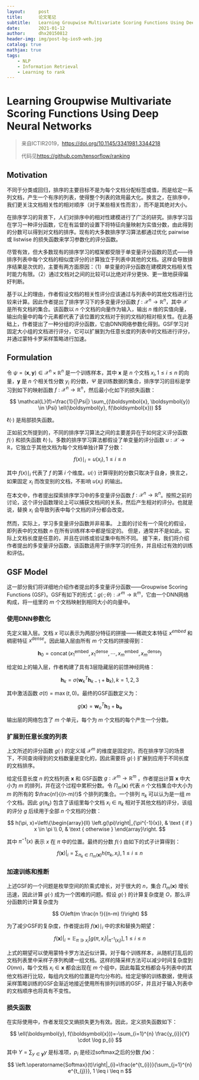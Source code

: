 ```yaml
---
layout:     post
title:      论文笔记
subtitle:   Learning Groupwise Multivariate Scoring Functions Using Deep Neural Networks
date:       2021-01-12
author:     dhx20150812
header-img: img/post-bg-ios9-web.jpg
catalog: true
mathjax: true
tags:
    - NLP
    - Information Retrieval
    - Learning to rank
---
```


# Learning Groupwise Multivariate Scoring Functions Using Deep Neural Networks

>   来自ICTIR2019，<https://doi.org/10.1145/3341981.3344218>
>
>   代码见<https://github.com/tensorflow/ranking>

## Motivation

不同于分类或回归，排序的主要目标不是为每个文档分配标签或值，而是给定一系列文档，产生一个有序的列表，使得整个列表的效用最大化。换言之，在排序中，我们更关注文档相关性的相对顺序（对于某些相关性而言），而不是其绝对大小。

在排序学习的背景下，人们对排序中的相对性建模进行了广泛的研究。排序学习旨在学习一种评分函数，它在有监督的设置下将特征向量映射为实值分数，由此得到的分数可以得到对文档的排序。现有的大多数排序学习算法都通过优化 pairwise 或 listwise 的损失函数来学习参数化的评分函数。

尽管有效，但大多数现有的排序学习的框架都受限于单变量评分函数的范式——待排序列表中每个文档的相似度评分的计算独立于列表中其他的文档。这样会导致排序结果是次优的，主要有两方面原因：（1）单变量的评分函数在建模跨文档相关性时能力有限。（2）通过文档对之间的比较可以比绝对评分更快、更一致地获得偏好判断。

基于以上的理由，作者假设文档的相关性评分应该通过与列表中的其他文档进行比较来计算。因此作者提出了排序学习下的多变量评分函数 $f: \mathcal{X}^{n} \rightarrow \mathbb{R}^{n}$，其中 $\mathcal{X}$ 是所有文档的集合。该函数以 $n$ 个文档的向量作为输入，输出 $n$ 维的实值向量，输出向量中的每个元素都代表了该位置的文档对于别的文档的相对相关性。在此基础上，作者提出了一种分组的评分函数，它由DNN网络参数化得到。GSF学习对固定大小组的文档进行评分，它可以扩展到为任意长度的列表中的文档进行评分，并通过蒙特卡罗采样策略进行加速。

## Formulation

令 $\psi=(\boldsymbol{x}, \boldsymbol{y}) \in \mathcal{X}^{n} \times \mathbb{R}^{n}$ 是一个训练样本，其中 $\boldsymbol{x}$ 是 $n$ 个文档 $x_i, 1 \leq i \leq n$ 的向量，$\boldsymbol{y}$ 是 $n$ 个相关性分数 $y_i$ 的分数，$\Psi$ 是训练数据的集合，排序学习的目标是学习到如下的映射函数 $f:\mathcal{X}^{n} \rightarrow \mathbb{R}^{n}$，然后最小化如下的损失函数：

$$
\mathcal{L}(f)=\frac{1}{|\Psi|} \sum_{(\boldsymbol{x}, \boldsymbol{y}) \in \Psi} \ell(\boldsymbol{y}, f(\boldsymbol{x}))
$$

$\ell(\cdot)$ 是局部损失函数。

正如前文所提到的，不同的排序学习算法之间的主要差异在于如何定义评分函数 $f(\cdot)$ 和损失函数 $\ell(\cdot)$。多数的排序学习算法都假设了单变量的评分函数 $u: \mathcal{X} \rightarrow \mathbb{R}$，它独立于其他文档为每个文档单独计算了分数：

$$
f(x)\mid _{i}=u\left(x_{i}\right), 1 \leq i \leq n
$$

其中 $f(x)\mid_{i}$ 代表了 $f$ 的第 $i$ 个维度。$u(\cdot)$ 计算得到的分数只取决于自身，换言之，如果固定 $x_i$ 而改变别的文档，不影响 $u(x_i)$ 的输出。

在本文中，作者提出探索排序学习中的多变量评分函数 $f:\mathcal{X}^{n} \rightarrow \mathbb{R}^{n}$。按照之前的讨论，这个评分函数理论上可以捕获文档间的关系，然后产生相对的评分。也就是说，替换 $x_i$ 会导致列表中每个文档的评分都会改变。

然而，实际上，学习多变量评分函数并非易事。 上面的讨论有一个简化的假设，即列表中的文档数 $n$ 在所有训练样本中都是恒定的。 但是，通常并不是如此。实际上文档长度是任意的，并且在训练或验证集中有所不同。 接下来，我们将介绍作者提出的多变量评分函数，该函数适用于排序学习的任务，并且经过有效的训练和评估。

## GSF Model

这一部分我们将详细地介绍作者提出的多变量评分函数——Groupwise Scoring Functions (GSF)。GSF有如下的形式：$g(\cdot;\theta): \mathcal{X}^{m} \rightarrow \mathbb{R}^{m}$，它由一个DNN网络构成，将一组里的 $m$ 个文档映射到相同大小的向量中。

### 使用DNN参数化

先定义输入层。文档 $x$ 可以表示为两部分特征的拼接——稀疏文本特征 $x^{embed}$ 和稠密特征 $x^{dense}$。因此输入层由所有 $m$ 个文档的拼接得到：

$$
\boldsymbol{h}_{0}=\operatorname{concat}\left(x_{1}^{\mathrm{embed}}, x_{1}^{\mathrm{dense}}, \cdots, x_{m}^{\mathrm{embed}}, x_{m}^{\mathrm{dense}}\right)
$$

给定如上的输入层，作者构建了具有3层隐藏层的前馈神经网络：

$$
\boldsymbol{h}_{k}=\sigma\left(\boldsymbol{w}_{k}^{T} \boldsymbol{h}_{k-1}+\boldsymbol{b}_{k}\right), k=1,2,3
$$

其中激活函数 $\sigma(t)=\max(t,0)$。最终的GSF函数定义为：

$$
g(\boldsymbol{x})=\boldsymbol{w}_{o}^{T} \boldsymbol{h}_{3}+\boldsymbol{b}_{\boldsymbol{o}}
$$

输出层的网络包含了 $m$ 个单元，每个为 $m$ 个文档的每个产生一个分数。

### 扩展到任意长度的列表

上文所述的评分函数 $g(\cdot)$ 的定义域 $\mathcal{X}^{m}$ 的维度是固定的，而在排序学习的场景下，不同查询得到的文档数量是变化的，因此需要将 $g(\cdot)$ 扩展到应用于不同长度的文档排序。

给定任意长度 $n$ 的文档列表 $\boldsymbol{x}$ 和 GSF函数 $g: \mathcal{X}^{m} \rightarrow \mathbb{R}^{m}$ ，作者提出计算 $\boldsymbol{x}$ 中大小为 $m$ 的排列，并在这个过程中累积分数。令 $\Pi_m(\boldsymbol{x})$ 代表 $n$ 个文档集合中大小为 $m$ 的所有的 $\frac{n!}{(n-m)!}$ 个排列的集合。一个排列 $\pi_k$ 可以认为是一组 $m$ 个文档。因此 $g(\pi_k)$ 包含了该组里每个文档 $x_i \in \pi_k$ 相对于其他文档的评分，该组的评分 $g$ 后续用于全部 $n$ 个文档的分数：

$$
h(\pi, x)=\left\{\begin{array}{ll}
\left.g(\pi)\right|_{\pi^{-1}(x)}, & \text { if } x \in \pi \\
0, & \text { otherwise }
\end{array}\right.
$$

其中 $\pi^{-1}(x)$ 表示 $x$ 在 $\pi$ 中的位置。最终的分数 $f(\cdot)$ 由如下的式子计算得到：

$$
\left.f(\boldsymbol{x})\right|_{i}=\sum_{\pi_{k} \in \Pi_{m}(\boldsymbol{x})} h\left(\pi_{k}, x_{i}\right), 1 \leq i \leq n
$$

### 加速训练和推断

上述GSF的一个问题是枚举空间的阶乘式增长，对于很大的 $n$，集合 $\Pi_m(\boldsymbol{x})$ 增长迅速，因此计算 $g(\cdot)$ 成为一个困难的问题。假设 $g(\cdot)$ 的计算复杂度是 $O$，那么评分函数的计算复杂度为 

$$
O\left(m \frac{n !}{(n-m) !}\right)
$$

为了减少GSF的复杂度，作者提出将 $f(\boldsymbol{x})\mid_{i}$ 中的求和替换为期望：

$$
\left.f(\boldsymbol{x})\right|_{i}=\mathbb{E}_{\pi \ni x_{i}}\left[\left.g\left(\pi, x_{i}\right)\right|_{\pi^{-1}\left(x_{i}\right)}\right], 1 \leq i \leq n
$$

上式的期望可以使用蒙特卡罗方法近似计算。对于每个训练样本，从随机打乱后的文档列表里中采样子序列构建一组文档。这样的降采样方法可以减少时间复杂度到 $O(mn)$，每个文档 $x_i \in \boldsymbol{x}$ 都会出现在 $m$ 个组中，因此每篇文档都会与列表中的其他文档进行比较，每组内文档的位置是均匀分布的。给定足够的训练数据，使用该采样策略训练的GSF会渐近地接近使用所有排列训练的GSF，并且对于输入列表中的文档顺序也将具有不变性。

### 损失函数

在实际使用中，作者发现交叉熵损失更为有效。因此，定义损失函数如下：

$$
\ell(\boldsymbol{y}, f(\boldsymbol{x}))=-\sum_{i=1}^{n} \frac{y_{i}}{Y} \cdot \log p_{i}
$$

其中 $Y=\sum_{y \in \boldsymbol{y}} y$ 是标准项，$p_i$ 是经过softmax之后的分数 $f(\boldsymbol{x})$：

$$
\left.\operatorname{Softmax}(t)\right|_{i}=\frac{e^{t_{i}}}{\sum_{j=1}^{n} e^{t_{j}}}, 1 \leq i \leq n
$$


